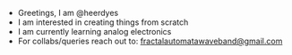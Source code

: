 - Greetings, I am @heerdyes
- I am interested in creating things from scratch
- I am currently learning analog electronics
- For collabs/queries reach out to: fractalautomatawaveband@gmail.com

<!---
heerdyes/heerdyes is a ✨ special ✨ repository because its `README.md` (this file) appears on your GitHub profile.
You can click the Preview link to take a look at your changes.
--->
